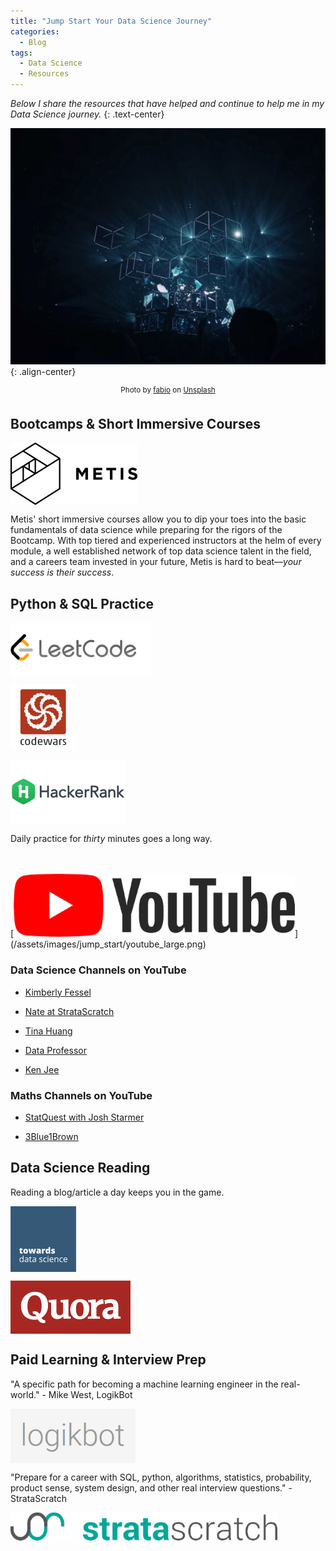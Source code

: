 ```yaml
---
title: "Jump Start Your Data Science Journey"
categories:
  - Blog
tags:
  - Data Science
  - Resources
---
```

*Below I share the resources that have helped and continue to help me in my Data Science journey.*
{: .text-center}

![image-center](/assets/images/jump_start/neuralnetworks.jpg){: .align-center}
<center><sup>Photo by <a href="https://unsplash.com/@fabioha?utm_source=unsplash&utm_medium=referral&utm_content=creditCopyText">fabio</a> on <a href="https://unsplash.com/s/photos/neural-network?utm_source=unsplash&utm_medium=referral&utm_content=creditCopyText">Unsplash</a></sup></center>  

## Bootcamps & Short Immersive Courses  

[<img src="/assets/images/metis.png" align="center">](https://www.thisismetis.com/)  

Metis' short immersive courses allow you to dip your toes into the basic fundamentals of data science while preparing for the rigors of the Bootcamp. With top tiered and experienced instructors at the helm of every module, a well established network of top data science talent in the field, and a careers team invested in your future, Metis is hard to beat—*your success is their success*.  

## Python & SQL Practice

[<img src="/assets/images/jump_start/leetcode.png" align="center">](https://leetcode.com/)  

[<img src="/assets/images/jump_start/codewars.png" align="center">](https://www.codewars.com/)  

[<img src="/assets/images/jump_start/hackerrank.png" align="center">](https://www.hackerrank.com/)

Daily practice for *thirty* minutes goes a long way.  

<br>
<br>
[<img src="/assets/images/jump_start/youtube_large.png"/>](/assets/images/jump_start/youtube_large.png)

### Data Science Channels on YouTube  

- [Kimberly Fessel](https://www.youtube.com/c/kimberlyfessel)

- [Nate at StrataScratch](https://www.youtube.com/channel/UCW8Ews7tdKKkBT6GdtQaXvQ) 

- [Tina Huang](https://www.youtube.com/c/TinaHuang1)

- [Data Professor](https://www.youtube.com/c/DataProfessor)

- [Ken Jee](https://www.youtube.com/c/KenJee1) 

### Maths Channels on YouTube  

- [StatQuest with Josh Starmer](https://www.youtube.com/c/joshstarmer)

- [3Blue1Brown](https://www.youtube.com/c/3blue1brown)  

## Data Science Reading  

Reading a blog/article a day keeps you in the game.  

[<img src="/assets/images/jump_start/tds.png" align="center">](https://towardsdatascience.com/)  

[<img src="/assets/images/jump_start/quora.png" align="center">](https://www.quora.com/)  

## Paid Learning & Interview Prep  

"A specific path for becoming a machine learning engineer in the real-world." - Mike West, LogikBot  

[<img src="/assets/images/jump_start/logikbot.png" align="center">](https://www.logikbot.com/)  

"Prepare for a career with SQL, python, algorithms, statistics, probability, product sense, system design, and other real interview questions." - StrataScratch  

[<img src="/assets/images/jump_start/stratascratch.png" align="center">](https://www.stratascratch.com/)  
